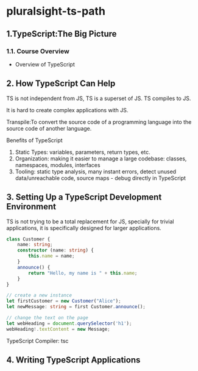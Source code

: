 # pluralsight-ts-path

## 1.TypeScript:The Big Picture 

### 1.1. Course Overview

- Overview of TypeScript

## 2. How TypeScript Can Help

TS is not independent from JS, TS is a superset of JS. TS compiles to JS.

It is hard to create complex applications with JS.

Transpile:To convert the source code of a programming language into the source code of another language.

Benefits of TypeScript
1. Static Types: variables, parameters, return types, etc.
2. Organization: making it easier to manage a large codebase: classes, namespaces, modules, interfaces
3. Tooling: static type analysis, many instant errors, detect unused data/unreachable code, source maps - debug directly in TypeScript

## 3. Setting Up a TypeScript Development Environment

TS is not trying to be a total replacement for JS, specially for trivial applications, it is specifically designed for larger applications.

```ts
class Customer {
    name: string;
    constructor (name: string) {
        this.name = name;
    }
    announce() {
        return "Hello, my name is " + this.name;
    }
}

// create a new instance
let firstCustomer = new Customer("Alice");
let newMessage: string = first Customer.announce();

// change the text on the page
let webHeading = document.querySelector('h1');
webHeading!.textContent = new Message;
```

TypeScript Compiler: tsc

## 4. Writing TypeScript Applications